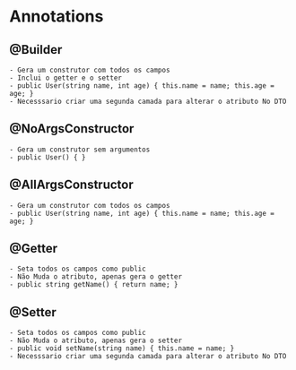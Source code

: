 # Annotations

## @Builder
    - Gera um construtor com todos os campos
    - Inclui o getter e o setter
    - public User(string name, int age) { this.name = name; this.age = age; }
    - Necesssario criar uma segunda camada para alterar o atributo No DTO

## @NoArgsConstructor
    - Gera um construtor sem argumentos
    - public User() { }

## @AllArgsConstructor
    - Gera um construtor com todos os campos
    - public User(string name, int age) { this.name = name; this.age = age; }

## @Getter
    - Seta todos os campos como public
    - Não Muda o atributo, apenas gera o getter
    - public string getName() { return name; }

## @Setter
    - Seta todos os campos como public
    - Não Muda o atributo, apenas gera o setter
    - public void setName(string name) { this.name = name; }
    - Necesssario criar uma segunda camada para alterar o atributo No DTO
